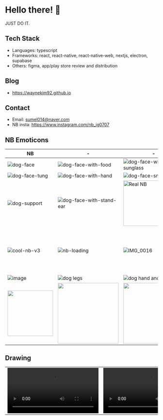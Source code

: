 # Hello there! 👋
JUST DO IT.

## Tech Stack

- Languages: typescript
- Frameworks: react, react-native, react-native-web, nextjs, electron, supabase
- Others: figma, app/play store review and distribution

## Blog
- https://waynekim92.github.io

## Contact

- Email: sumel014@naver.com
- NB insta: https://www.instagram.com/nb_ig0707

## NB Emoticons

| NB | - | - | - |
|---------|---------|---------|---------|
| ![dog-face](https://github.com/WayneKim92/WayneKim92/assets/75321423/0f039b4a-d174-46e5-99c4-4045c7810946) | ![dog-face-with-food](https://github.com/WayneKim92/WayneKim92/assets/75321423/38ea629c-029b-43f0-87ef-c3f1f67c1ea8) | ![dog-face-with-sunglass](https://github.com/WayneKim92/WayneKim92/assets/75321423/c7b674cc-e1a3-4025-84a8-cdbd793987d0) | ![dog-face-with-crown](https://github.com/WayneKim92/WayneKim92/assets/75321423/7d47dd5b-c605-4fec-b594-f7d78bc66fe9) | ![dog-face-with-stand-ear](https://github.com/WayneKim92/WayneKim92/assets/75321423/38ee56da-14fd-416c-a46f-e177c02fadd3) |
| ![dog-face-tung](https://github.com/WayneKim92/WayneKim92/assets/75321423/731d86eb-e322-4f38-a2ea-63a69b68b71d) | ![dog-face-with-hand](https://github.com/WayneKim92/WayneKim92/assets/75321423/63ad22be-3b46-4f34-9f48-27ea091cf3f5) | ![dog-face-smile](https://github.com/WayneKim92/WayneKim92/assets/75321423/5a7e52cb-93c3-44be-b0a6-97ab551bc741) | ![dog-face-real-happy](https://github.com/WayneKim92/WayneKim92/assets/75321423/f75ca3b4-4b39-4ae4-bf60-1ea17f14fea5)
| ![dog-support](https://github.com/WayneKim92/WayneKim92/assets/75321423/5cccac1f-412f-4e35-b166-fc65fd509bda) | ![dog-face-with-stand-ear](https://github.com/WayneKim92/WayneKim92/assets/75321423/6103262c-093a-4406-801b-5618d89a2069) | <img src="https://github.com/WayneKim92/WayneKim92/assets/75321423/7af89392-ec4b-47a1-8d5a-0e0476c63a1b" alt="Real NB" height="150" /> | ![cool-nb-v2](https://github.com/WayneKim92/WayneKim92/assets/75321423/29343ad1-8a3e-40af-b31d-af94e1c12fbc)
|![cool-nb-v3](https://github.com/WayneKim92/WayneKim92/assets/75321423/ec2fe2f1-1eff-4946-92cd-e07953ba10e3) | ![nb-loading](https://github.com/WayneKim92/WayneKim92/assets/75321423/5c2832cf-0ad3-4d28-99fb-1e4cae5705e1) | ![IMG_0016](https://github.com/WayneKim92/WayneKim92/assets/75321423/4a189a70-0cac-412c-91b5-cbb613186a57) | <img src="https://github.com/user-attachments/assets/cab21779-9bc0-4e9a-8119-8290a25f3bbd" width="150" />
|  ![image](https://github.com/user-attachments/assets/13fa6da0-ce23-4b57-9717-071b0df9088c) |  ![dog legs](https://github.com/user-attachments/assets/52f122d0-e347-4624-be4c-ed7e8529fbd0) | ![dog hand and head](https://github.com/user-attachments/assets/5fd10d70-21a9-4106-95bf-c6e5c4c7947c) |![run-skeleton](https://github.com/user-attachments/assets/9b83245e-e166-4ce0-b02f-e1286ce712c0) |
| <img src="https://github.com/user-attachments/assets/254844c6-9c5c-480f-b265-a7d12e4585d1" width="150" /> | <img src="https://github.com/user-attachments/assets/6a8872df-6c82-49c2-ae34-49ab840f49a8" width="200" /> |  <img src="https://github.com/user-attachments/assets/a81dbac9-aeaf-4e7e-ba02-d44c14a6d1a7" width="200" /> | <img src="https://github.com/user-attachments/assets/e7a5759a-e809-4960-ad9a-9a511801e8d9" width="200" /> | 



 
## Drawing
<table>
  <tr>
    <td>
      <video src="https://github.com/WayneKim92/WayneKim92/assets/75321423/47d4f0f8-9344-41e5-a27c-0e3c0b8aeb62" alt="0~2100" />
    </td>
    <td>
        <video src="https://github.com/user-attachments/assets/e5dce43e-1b51-4115-b600-c8c939425199" alt="ㄱ~ㅎ" />
    </td>
  </tr>
</table>
